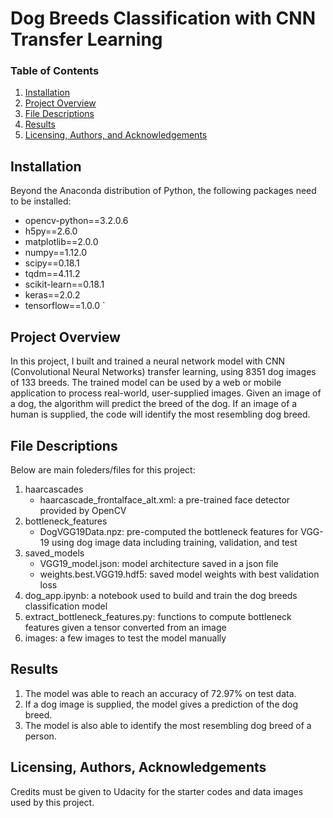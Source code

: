 # Dog Breeds Classification with CNN Transfer Learning

### Table of Contents

1. [Installation](#installation)
2. [Project Overview](#overview)
3. [File Descriptions](#files)
4. [Results](#results)
5. [Licensing, Authors, and Acknowledgements](#licensing)

## Installation <a name="installation"></a>

Beyond the Anaconda distribution of Python, the following packages need to be installed:
* opencv-python==3.2.0.6
* h5py==2.6.0
* matplotlib==2.0.0
* numpy==1.12.0
* scipy==0.18.1
* tqdm==4.11.2
* scikit-learn==0.18.1
* keras==2.0.2
* tensorflow==1.0.0   `   

## Project Overview<a name="overview"></a>

In this project, I built and trained a neural network model with CNN (Convolutional Neural Networks) transfer learning, using 8351 dog images of 133 breeds. The trained model can be used by a web or mobile application to process real-world, user-supplied images.  Given an image of a dog, the algorithm will predict the breed of the dog.  If an image of a human is supplied, the code will identify the most resembling dog breed.

## File Descriptions <a name="files"></a>

Below are main foleders/files for this project:
1. haarcascades
    - haarcascade_frontalface_alt.xml:  a pre-trained face detector provided by OpenCV
2. bottleneck_features
    - DogVGG19Data.npz: pre-computed the bottleneck features for VGG-19 using dog image data including training, validation, and test
3. saved_models
    - VGG19_model.json: model architecture saved in a json file
    - weights.best.VGG19.hdf5: saved model weights with best validation loss
4. dog_app.ipynb: a notebook used to build and train the dog breeds classification model 
5. extract_bottleneck_features.py: functions to compute bottleneck features given a tensor converted from an image
6. images: a few images to test the model manually

## Results<a name="results"></a>

1. The model was able to reach an accuracy of 72.97% on test data.
2. If a dog image is supplied, the model gives a prediction of the dog breed.
3. The model is also able to identify the most resembling dog breed of a person.


## Licensing, Authors, Acknowledgements<a name="licensing"></a>

Credits must be given to Udacity for the starter codes and data images used by this project. 

